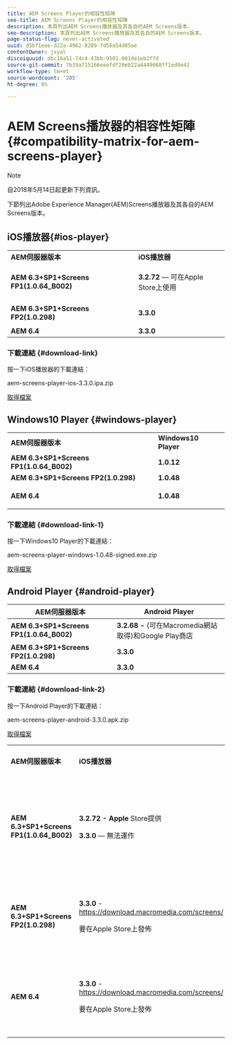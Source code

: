 ```yaml
---
title: AEM Screens Player的相容性矩陣
seo-title: AEM Screens Player的相容性矩陣
description: 本頁列出AEM Screens播放器及其各自的AEM Screens版本。
seo-description: 本頁列出AEM Screens播放器及其各自的AEM Screens版本。
page-status-flag: never-activated
uuid: d5bf1eee-d22a-4962-8289-fd56a54d85ae
contentOwner: jsyal
discoiquuid: dbc16a51-74c4-43bb-9501-081de1eb2f7d
source-git-commit: 7b39a715166eeefdf20eb22a4449068ff1ed0e42
workflow-type: tm+mt
source-wordcount: '285'
ht-degree: 8%

---
```



# AEM Screens播放器的相容性矩陣{#compatibility-matrix-for-aem-screens-player}

>[!NOTE]
>
>自2018年5月14日起更新下列資訊。

下節列出Adobe Experience Manager(AEM)Screens播放器及其各自的AEM Screens版本。

## iOS播放器{#ios-player}

<table> 
 <tbody>
  <tr>
   <td><strong>AEM伺服器版本</strong></td> 
   <td><strong>iOS播放器</strong></td> 
  </tr>
  <tr>
   <td><strong>AEM 6.3+SP1+Screens FP1(1.0.64_B002)</strong></td> 
   <td><p><strong>3.2.72</strong>  — 可在Apple Store上使用</p> <p> </p> </td> 
  </tr>
  <tr>
   <td><strong><strong>AEM 6.3+SP1+Screens FP2(1.0.298)</strong></strong></td> 
   <td><p><strong>3.3.0</strong> </p> <p> </p> </td> 
  </tr>
  <tr>
   <td><strong>AEM 6.4</strong></td> 
   <td><strong>3.3.0</strong> </td> 
  </tr>
 </tbody>
</table>

### 下載連結 {#download-link}

按一下iOS播放器的下載連結：

aem-screens-player-ios-3.3.0.ipa.zip

[取得檔案](assets/aem-screens-player-ios-330ipa.zip)

## Windows10 Player {#windows-player}

<table> 
 <tbody>
  <tr>
   <td><strong>AEM伺服器版本</strong></td> 
   <td><strong>Windows10 Player</strong></td> 
  </tr>
  <tr>
   <td><strong>AEM 6.3+SP1+Screens FP1(1.0.64_B002)</strong></td> 
   <td><strong>1.0.12</strong><br /> </td> 
  </tr>
  <tr>
   <td><strong><strong>AEM 6.3+SP1+Screens FP2(1.0.298)</strong></strong></td> 
   <td><strong>1.0.48 </strong></td> 
  </tr>
  <tr>
   <td><strong>AEM 6.4</strong></td> 
   <td><p><strong>1.0.48 </strong></p> </td> 
  </tr>
 </tbody>
</table>

### 下載連結 {#download-link-1}

按一下Windows10 Player的下載連結：

aem-screens-player-windows-1.0.48-signed.exe.zip

[取得檔案](assets/aem-screens-player-windows-1048-signedexe.zip)

## Android Player {#android-player}

| **AEM伺服器版本** | **Android Player** |
|---|---|
| **AEM 6.3+SP1+Screens FP1(1.0.64_B002)** | **3.2.68 -** (可在Macromedia網站取得)和Google Play商店 |
| **AEM 6.3+SP1+Screens FP2(1.0.298)** | **3.3.0** |
| **AEM 6.4** | **3.3.0** |

### 下載連結 {#download-link-2}

按一下Android Player的下載連結：

aem-screens-player-android-3.3.0.apk.zip

[取得檔案](assets/aem-screens-player-android-330apk.zip)

<table> 
 <tbody>
  <tr>
   <td><strong>AEM伺服器版本</strong></td> 
   <td><strong>iOS播放器</strong></td> 
   <td><strong>Windows10 Player</strong></td> 
   <td><strong>Chrome OS播放器</strong><br /> </td> 
   <td><strong>Android Player</strong></td> 
  </tr>
  <tr>
   <td><strong>AEM 6.3+SP1+Screens FP1(1.0.64_B002)</strong></td> 
   <td><p><strong>3.2.72 - Apple  </strong>Store提供</p> <p><strong>3.3.0</strong>  — 無法運作</p> <p> </p> </td> 
   <td><strong>1.0.12</strong>  -(於Macromedia推出)</td> 
   <td><p><strong>1.0.30 - </strong> 於Chrome商店提供。</p> <p>Feature Pack1不支援</p> </td> 
   <td><strong>3.2.68 - </strong> (可在Macromedia網站取得)和Google Play商店</td> 
  </tr>
  <tr>
   <td><strong><strong>AEM 6.3+SP1+Screens FP2(1.0.298)</strong></strong></td> 
   <td><p><strong>3.3.0</strong>  -  <a href="https://download.macromedia.com/screens/">https://download.macromedia.com/screens/</a></p> <p>要在Apple Store上發佈</p> <p> </p> </td> 
   <td><strong>1.0.48 - </strong> <a href="https://download.macromedia.com/screens/">https://download.macromedia.com/screens/</a></td> 
   <td><p><strong>1.0.42 - </strong></p> <p>要在Chrome商店發佈</p> </td> 
   <td><strong>3.3.0 -  </strong><a href="https://download.macromedia.com/screens/">https://download.macromedia.com/screens/</a></td> 
  </tr>
  <tr>
   <td><strong>AEM 6.4</strong></td> 
   <td><p><strong>3.3.0</strong>  -  <a href="https://download.macromedia.com/screens/">https://download.macromedia.com/screens/</a></p> <p>要在Apple Store上發佈</p> </td> 
   <td><p><strong>1.0.48 -</strong><br /> </p> <p><a href="https://download.macromedia.com/screens/">https://download.macromedia.com/screens/</a></p> </td> 
   <td><p><strong>1.0.42 - </strong></p> <p>要在Chrome商店發佈</p> </td> 
   <td><strong>3.3.0 -  </strong><a href="https://download.macromedia.com/screens/">https://download.macromedia.com/screens/</a></td> 
  </tr>
 </tbody>
</table>

